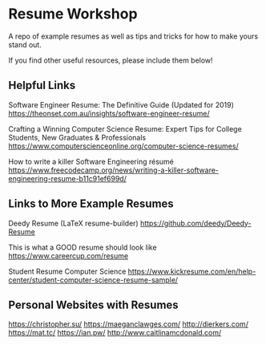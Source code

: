# Resume Workshop
A repo of example resumes as well as tips and tricks for how to make yours stand out.

If you find other useful resources, please include them below!

## Helpful Links

Software Engineer Resume: The Definitive Guide (Updated for 2019)
https://theonset.com.au/insights/software-engineer-resume/

Crafting a Winning Computer Science Resume: Expert Tips for College Students, New Graduates & Professionals 
https://www.computerscienceonline.org/computer-science-resumes/ 

How to write a killer Software Engineering résumé
https://www.freecodecamp.org/news/writing-a-killer-software-engineering-resume-b11c91ef699d/


## Links to More Example Resumes 

Deedy Resume (LaTeX resume-builder)
https://github.com/deedy/Deedy-Resume 

This is what a GOOD resume should look like 
https://www.careercup.com/resume

Student Resume Computer Science
https://www.kickresume.com/en/help-center/student-computer-science-resume-sample/

## Personal Websites with Resumes 

https://christopher.su/ 
https://maeganclawges.com/ 
http://dierkers.com/ 
https://mat.tc/ 
https://ian.pw/
http://www.caitlinamcdonald.com/
